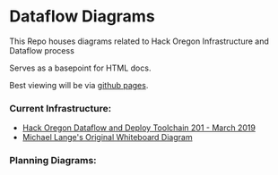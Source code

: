 # Dataflow Diagrams

This Repo houses diagrams related to Hack Oregon Infrastructure and Dataflow process

Serves as a basepoint for HTML docs.

Best viewing will be via [github pages](https://hackoregon.github.io/DataFlowDiagrams/).

### Current Infrastructure:

* [Hack Oregon Dataflow and Deploy Toolchain 201 - March 2019](https://hackoregon.github.io/DataFlowDiagrams/HackOregonDataFlowDiagram2017-Mar2019.html)
* [Michael Lange's Original Whiteboard Diagram](./whiteboard_arch_diagram.png)

### Planning Diagrams:

